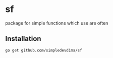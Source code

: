 # sf
package for simple functions which use are often

## Installation
```
go get github.com/simpledevdima/sf
```